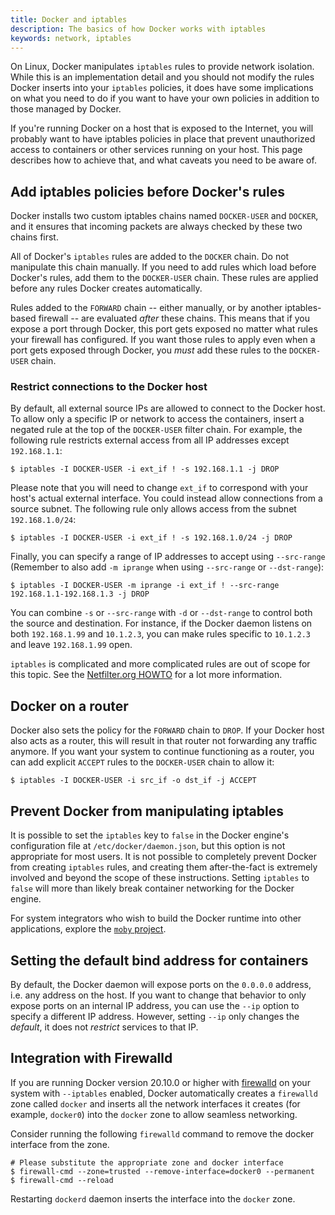 ```yaml
---
title: Docker and iptables
description: The basics of how Docker works with iptables
keywords: network, iptables
---
```


On Linux, Docker manipulates `iptables` rules to provide network isolation.
While this is an implementation detail and you should not modify the rules
Docker inserts into your `iptables` policies, it does have some implications
on what you need to do if you want to have your own policies in addition to
those managed by Docker.

If you're running Docker on a host that is exposed to the Internet, you will
probably want to have iptables policies in place that prevent unauthorized
access to containers or other services running on your host. This page
describes how to achieve that, and what caveats you need to be aware of.

## Add iptables policies before Docker's rules

Docker installs two custom iptables chains named `DOCKER-USER` and `DOCKER`,
and it ensures that incoming packets are always checked by these two chains
first.

All of Docker's `iptables` rules are added to the `DOCKER` chain. Do not
manipulate this chain manually. If you need to add rules which load before
Docker's rules, add them to the `DOCKER-USER` chain. These rules are applied
before any rules Docker creates automatically.

Rules added to the `FORWARD` chain -- either manually, or by another
iptables-based firewall -- are evaluated _after_ these chains. This means that
if you expose a port through Docker, this port gets exposed no matter what
rules your firewall has configured. If you want those rules to apply even
when a port gets exposed through Docker, you _must_ add these rules to the
`DOCKER-USER` chain.

### Restrict connections to the Docker host

By default, all external source IPs are allowed to connect to the Docker host.
To allow only a specific IP or network to access the containers, insert a
negated rule at the top of the `DOCKER-USER` filter chain. For example, the
following rule restricts external access from all IP addresses except `192.168.1.1`:

```console
$ iptables -I DOCKER-USER -i ext_if ! -s 192.168.1.1 -j DROP
```

Please note that you will need to change `ext_if` to correspond with your
host's actual external interface. You could instead allow connections from a
source subnet. The following rule only allows access from the subnet `192.168.1.0/24`:

```console
$ iptables -I DOCKER-USER -i ext_if ! -s 192.168.1.0/24 -j DROP
```

Finally, you can specify a range of IP addresses to accept using `--src-range`
(Remember to also add `-m iprange` when using `--src-range` or `--dst-range`):

```console
$ iptables -I DOCKER-USER -m iprange -i ext_if ! --src-range 192.168.1.1-192.168.1.3 -j DROP
```

You can combine `-s` or `--src-range` with `-d` or `--dst-range` to control both
the source and destination. For instance, if the Docker daemon listens on both
`192.168.1.99` and `10.1.2.3`, you can make rules specific to `10.1.2.3` and leave
`192.168.1.99` open.

`iptables` is complicated and more complicated rules are out of scope for this
topic. See the [Netfilter.org HOWTO](https://www.netfilter.org/documentation/HOWTO/NAT-HOWTO.html)
for a lot more information.

## Docker on a router

Docker also sets the policy for the `FORWARD` chain to `DROP`. If your Docker
host also acts as a router, this will result in that router not forwarding
any traffic anymore. If you want your system to continue functioning as a
router, you can add explicit `ACCEPT` rules to the `DOCKER-USER` chain to
allow it:

```console
$ iptables -I DOCKER-USER -i src_if -o dst_if -j ACCEPT
```

## Prevent Docker from manipulating iptables

It is possible to set the `iptables` key to `false` in the Docker engine's configuration file at `/etc/docker/daemon.json`, but this option is not appropriate for most users.  It is not possible to completely prevent Docker from creating `iptables` rules, and creating them after-the-fact is extremely involved and beyond the scope of these instructions. Setting `iptables` to `false` will more than likely break container networking for the Docker engine.

For system integrators who wish to build the Docker runtime into other applications, explore the [`moby` project](https://mobyproject.org/).

## Setting the default bind address for containers

By default, the Docker daemon will expose ports on the `0.0.0.0` address, i.e.
any address on the host. If you want to change that behavior to only
expose ports on an internal IP address, you can use the `--ip` option to
specify a different IP address. However, setting `--ip` only changes the
_default_, it does not _restrict_ services to that IP.

## Integration with Firewalld

If you are running Docker version 20.10.0 or higher with [firewalld](https://firewalld.org) on your system with `--iptables` enabled, Docker automatically creates a `firewalld` zone called `docker` and inserts all the network interfaces it creates (for example, `docker0`) into the `docker` zone to allow seamless networking.

Consider running the following `firewalld` command to remove the docker interface from the zone.

```console
# Please substitute the appropriate zone and docker interface
$ firewall-cmd --zone=trusted --remove-interface=docker0 --permanent
$ firewall-cmd --reload
```

Restarting `dockerd` daemon inserts the interface into the `docker` zone.

